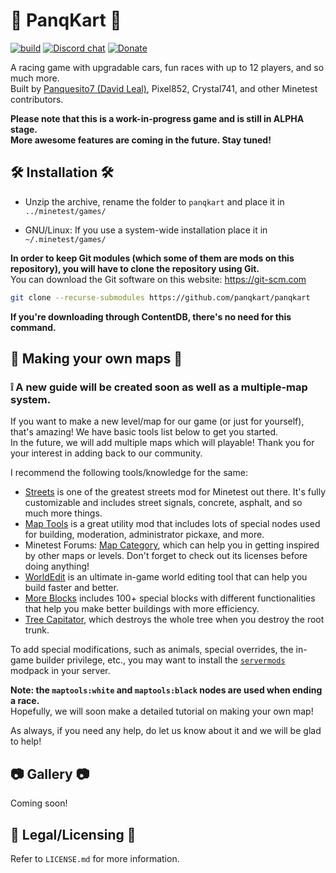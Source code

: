 # 🚗 PanqKart 🚗

[![build](https://github.com/panqkart/panqkart/actions/workflows/build.yml/badge.svg)](https://github.com/panqkart/panqkart/actions/)
[![Discord chat](https://img.shields.io/discord/984496578922442753.svg?logo=discord&colorB=5865F2)](https://discord.gg/HEweZuF3Vv)
[![Donate](https://liberapay.com/assets/widgets/donate.svg)](https://en.liberapay.com/Panquesito7/donate)

A racing game with upgradable cars, fun races with up to 12 players, and so much more.\
Built by [Panquesito7 (David Leal)](https://github.com/Panquesito7), Pixel852, Crystal741, and other Minetest contributors.

**Please note that this is a work-in-progress game and is still in ALPHA stage.**\
**More awesome features are coming in the future. Stay tuned!**

## 🛠 Installation 🛠

- Unzip the archive, rename the folder to `panqkart` and
place it in `../minetest/games/`

- GNU/Linux: If you use a system-wide installation place
    it in `~/.minetest/games/`

**In order to keep Git modules (which some of them are mods on this repository), you will have to clone the repository using Git.**\
You can download the Git software on this website: <https://git-scm.com>

```bash
git clone --recurse-submodules https://github.com/panqkart/panqkart
```

**If you're downloading through ContentDB, there's no need for this command.**

## 🏁 Making your own maps 🏁

### ❕ A new guide will be created soon as well as a multiple-map system.

If you want to make a new level/map for our game (or just for yourself), that's amazing! We have basic tools list below to get you started.\
In the future, we will add multiple maps which will playable! Thank you for your interest in adding back to our community.

I recommend the following tools/knowledge for the same:

- [Streets](https://github.com/minetest-mods/streets) is one of the greatest streets mod for Minetest out there. It's fully customizable and includes street signals, concrete, asphalt, and so much more things.
- [Map Tools](https://github.com/minetest-mods/maptools) is a great utility mod that includes lots of special nodes used for building, moderation, administrator pickaxe, and more.
- Minetest Forums: [Map Category](https://forum.minetest.net/viewforum.php?f=12), which can help you in getting inspired by other maps or levels. Don't forget to check out its licenses before doing anything!
- [WorldEdit](https://github.com/Uberi/Minetest-WorldEdit) is an ultimate in-game world editing tool that can help you build faster and better.
- [More Blocks](https://github.com/minetest-mods/moreblocks) includes 100+ special blocks with different functionalities that help you make better buildings with more efficiency.
- [Tree Capitator](https://content.minetest.net/packages/Hybrid%20Dog/treecapitator/), which destroys the whole tree when you destroy the root trunk.

To add special modifications, such as animals, special overrides, the in-game builder privilege, etc., you may want to install the [`servermods`](https://github.com/panqkart/servermods) modpack in your server.

**Note: the `maptools:white` and `maptools:black` nodes are used when ending a race.**\
Hopefully, we will soon make a detailed tutorial on making your own map!

As always, if you need any help, do let us know about it and we will be glad to help!

## 📷 Gallery 📷

Coming soon!

## 📜 Legal/Licensing 📜

Refer to `LICENSE.md` for more information.
